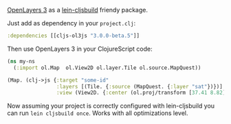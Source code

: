 [OpenLayers 3](http://ol3js.org/) as a [lein-cljsbuild](https://github.com/emezeske/lein-cljsbuild) friendy package.

Just add as dependency in your `project.clj`:

```clojure
:dependencies [[cljs-ol3js "3.0.0-beta.5"]]
```

Then use OpenLayers 3 in your ClojureScript code:

```clojure
(ns my-ns
  (:import ol.Map  ol.View2D ol.layer.Tile ol.source.MapQuest))

(Map. (clj->js {:target "some-id"
                :layers [(Tile. {:source (MapQuest. {:layer "sat"})})]
                :view (View2D. {:center (ol.proj/transform [37.41 8.82] "EPSG:4326" "EPSG:3857") :zoom 4})}))
```

Now assuming your project is correctly configured with lein-cljsbuild you can run `lein cljsbuild once`. Works with all optimizations level.
